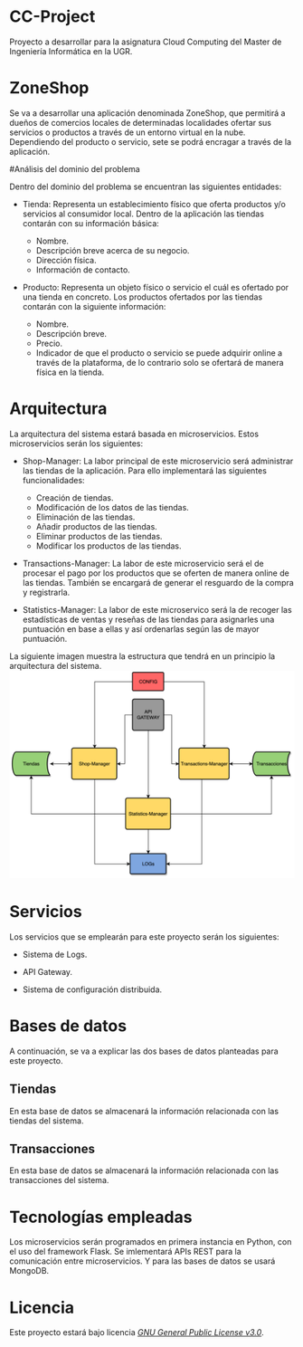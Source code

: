 # CC-Project
Proyecto a desarrollar para la asignatura Cloud Computing del Master de Ingeniería Informática en la UGR.

# ZoneShop

Se va a desarrollar una aplicación denominada ZoneShop, que permitirá a dueños de comercios locales de determinadas localidades ofertar sus servicios o productos a través de un entorno virtual en la nube. Dependiendo del producto o servicio, sete se podrá encragar a través de la aplicación.

#Análisis del dominio del problema

Dentro del dominio del problema se encuentran las siguientes entidades:

+ Tienda: Representa un establecimiento físico que oferta productos y/o servicios al consumidor local. Dentro de la aplicación las tiendas contarán con su información básica:
	- Nombre.
	- Descripción breve acerca de su negocio.
	- Dirección física.
	- Información de contacto.

+ Producto: Representa un objeto físico o servicio el cuál es ofertado por una tienda en concreto. Los productos ofertados por las tiendas contarán con la siguiente información:
	- Nombre.
	- Descripción breve.
	- Precio.
	- Indicador de que el producto o servicio se puede adquirir online a través de la plataforma, de lo contrario solo se ofertará de manera física en la tienda.


# Arquitectura 

La arquitectura del sistema estará basada en microservicios. Estos microservicios serán los siguientes: 

+ Shop-Manager: La labor principal de este microservicio será administrar las tiendas de la aplicación. Para ello implementará las siguientes funcionalidades:
	- Creación de tiendas.
	- Modificación de los datos de las tiendas.
	- Eliminación de las tiendas.
	- Añadir productos de las tiendas.
	- Eliminar productos de las tiendas.
	- Modificar los productos de las tiendas.

+ Transactions-Manager: La labor de este microservicio será el de procesar el pago por los productos que se oferten de manera online de las tiendas. También se encargará de generar el resguardo de la compra y registrarla.

+ Statistics-Manager: La labor de este microservico será la de recoger las estadísticas de ventas y reseñas de las tiendas para asignarles una puntuación en base a ellas y así ordenarlas según las de mayor puntuación.


La siguiente imagen muestra la estructura que tendrá en un principio la arquitectura del sistema.
![](docs/imagenes/arquitecturaSistema.png)

# Servicios
Los servicios que se emplearán para este proyecto serán los siguientes:

+ Sistema de Logs.

+ API Gateway.

+ Sistema de configuración distribuida.


# Bases de datos

A continuación, se va a explicar las dos bases de datos planteadas para este proyecto.

## Tiendas
En esta base de datos se almacenará la información relacionada con las tiendas del sistema.

## Transacciones
En esta base de datos se almacenará la información relacionada con las transacciones del sistema.

# Tecnologías empleadas
Los microservicios serán programados en primera instancia en Python, con el uso del framework Flask. Se imlementará APIs REST para la comunicación entre microservicios. Y para las bases de datos se usará MongoDB.

# Licencia
Este proyecto estará bajo licencia [*GNU General Public License v3.0*](https://github.com/pabloluque14/CC-Project/blob/master/LICENSE).